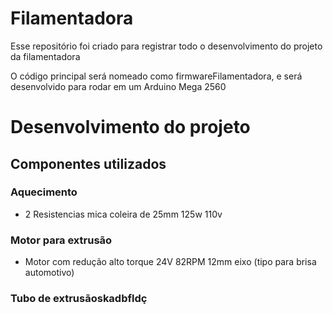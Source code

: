 # Filamentadora

Esse repositório foi criado para registrar todo o desenvolvimento do projeto da filamentadora

O código principal será nomeado como firmwareFilamentadora, e será desenvolvido para rodar em um Arduino Mega 2560

# Desenvolvimento do projeto
## Componentes utilizados
### Aquecimento
- 2 Resistencias mica coleira de 25mm 125w 110v
### Motor para extrusão 
- Motor com redução alto torque 24V 82RPM 12mm eixo (tipo para brisa automotivo)
### Tubo de extrusãoskadbfldç
 
 

